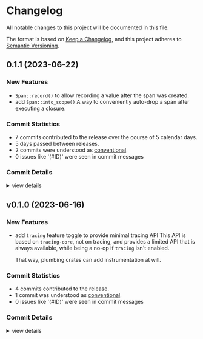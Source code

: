# Changelog

All notable changes to this project will be documented in this file.

The format is based on [Keep a Changelog](https://keepachangelog.com/en/1.0.0/),
and this project adheres to [Semantic Versioning](https://semver.org/spec/v2.0.0.html).

## 0.1.1 (2023-06-22)

### New Features

 - <csr-id-83895f964c8308902d083f2fd98a457926db24b3/> `Span::record()` to allow recording a value after the span was created.
 - <csr-id-aa9dc8f09826790d1259140f6026ff116d943ac1/> add `Span::into_scope()`
   A way to conveniently auto-drop a span after executing a closure.

### Commit Statistics

<csr-read-only-do-not-edit/>

 - 7 commits contributed to the release over the course of 5 calendar days.
 - 5 days passed between releases.
 - 2 commits were understood as [conventional](https://www.conventionalcommits.org).
 - 0 issues like '(#ID)' were seen in commit messages

### Commit Details

<csr-read-only-do-not-edit/>

<details><summary>view details</summary>

 * **Uncategorized**
    - Prepare changelogs prior to release ([`18b0a37`](https://github.com/Byron/gitoxide/commit/18b0a371941aa2d4d62512437d5daa351ba99ffd))
    - `just fmt` ([`871dd0b`](https://github.com/Byron/gitoxide/commit/871dd0b977caf17159092a4739ba5408403cdb2c))
    - Merge branch 'gix-corpus' ([`5861afb`](https://github.com/Byron/gitoxide/commit/5861afb45f32c16eefcd8e7b7480309bf44b6edc))
    - `Span::record()` to allow recording a value after the span was created. ([`83895f9`](https://github.com/Byron/gitoxide/commit/83895f964c8308902d083f2fd98a457926db24b3))
    - Add `Span::into_scope()` ([`aa9dc8f`](https://github.com/Byron/gitoxide/commit/aa9dc8f09826790d1259140f6026ff116d943ac1))
    - Refactor ([`2b37e25`](https://github.com/Byron/gitoxide/commit/2b37e25f7bb8d5be9803e876771d3adf807fbe0e))
    - Merge branch 'corpus' ([`aa16c8c`](https://github.com/Byron/gitoxide/commit/aa16c8ce91452a3e3063cf1cf0240b6014c4743f))
</details>

## v0.1.0 (2023-06-16)

### New Features

 - <csr-id-093efafa7c39aa03bfef4894779cca6e3716f471/> add `tracing` feature toggle to provide minimal tracing API
   This API is based on `tracing-core`, not on tracing, and provides a limited
   API that is always available, while being a no-op if `tracing` isn't enabled.
   
   That way, plumbing crates can add instrumentation at will.

### Commit Statistics

<csr-read-only-do-not-edit/>

 - 4 commits contributed to the release.
 - 1 commit was understood as [conventional](https://www.conventionalcommits.org).
 - 0 issues like '(#ID)' were seen in commit messages

### Commit Details

<csr-read-only-do-not-edit/>

<details><summary>view details</summary>

 * **Uncategorized**
    - Release gix-trace v0.1.0 ([`2ab69c6`](https://github.com/Byron/gitoxide/commit/2ab69c6fd142fcbbf6df3f981b1550b0c8167a04))
    - Add changelog prior to release of `gix-trace` ([`e1305c3`](https://github.com/Byron/gitoxide/commit/e1305c34092cdb067fbe597050bba4927cff491c))
    - Change MSRV to 1.65 ([`4f635fc`](https://github.com/Byron/gitoxide/commit/4f635fc4429350bae2582d25de86429969d28f30))
    - Add `tracing` feature toggle to provide minimal tracing API ([`093efaf`](https://github.com/Byron/gitoxide/commit/093efafa7c39aa03bfef4894779cca6e3716f471))
</details>

